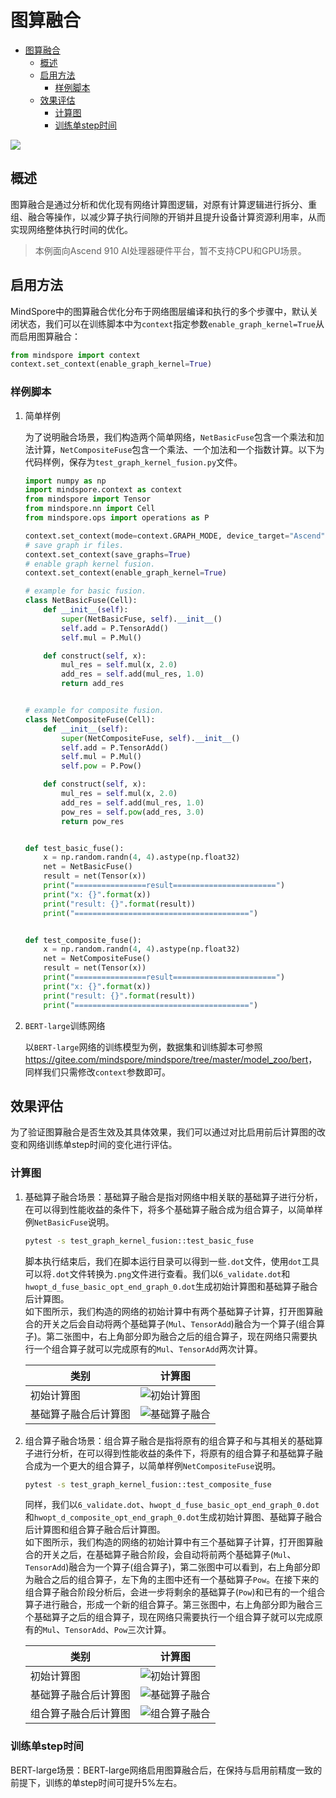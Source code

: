 # 图算融合

<!-- TOC -->

- [图算融合](#图算融合)
    - [概述](#概述)
    - [启用方法](#启用方法)
        - [样例脚本](#样例脚本)
    - [效果评估](#效果评估)
        - [计算图](#计算图)
        - [训练单step时间](#训练单step时间)

<!-- /TOC -->

<a href="https://gitee.com/mindspore/docs/blob/master/tutorials/source_zh_cn/advanced_use/graph_kernel_fusion.md" target="_blank"><img src="../_static/logo_source.png"></a>

## 概述

图算融合是通过分析和优化现有网络计算图逻辑，对原有计算逻辑进行拆分、重组、融合等操作，以减少算子执行间隙的开销并且提升设备计算资源利用率，从而实现网络整体执行时间的优化。

> 本例面向Ascend 910 AI处理器硬件平台，暂不支持CPU和GPU场景。

## 启用方法

MindSpore中的图算融合优化分布于网络图层编译和执行的多个步骤中，默认关闭状态，我们可以在训练脚本中为`context`指定参数`enable_graph_kernel=True`从而启用图算融合：

```python
from mindspore import context
context.set_context(enable_graph_kernel=True)
```

### 样例脚本

1. 简单样例  

    为了说明融合场景，我们构造两个简单网络，`NetBasicFuse`包含一个乘法和加法计算，`NetCompositeFuse`包含一个乘法、一个加法和一个指数计算。以下为代码样例，保存为`test_graph_kernel_fusion.py`文件。  

    ```python
    import numpy as np
    import mindspore.context as context
    from mindspore import Tensor
    from mindspore.nn import Cell
    from mindspore.ops import operations as P

    context.set_context(mode=context.GRAPH_MODE, device_target="Ascend")
    # save graph ir files.
    context.set_context(save_graphs=True)
    # enable graph kernel fusion.
    context.set_context(enable_graph_kernel=True)

    # example for basic fusion.
    class NetBasicFuse(Cell):
        def __init__(self):
            super(NetBasicFuse, self).__init__()
            self.add = P.TensorAdd()
            self.mul = P.Mul()

        def construct(self, x):
            mul_res = self.mul(x, 2.0)
            add_res = self.add(mul_res, 1.0)
            return add_res


    # example for composite fusion.
    class NetCompositeFuse(Cell):
        def __init__(self):
            super(NetCompositeFuse, self).__init__()
            self.add = P.TensorAdd()
            self.mul = P.Mul()
            self.pow = P.Pow()

        def construct(self, x):
            mul_res = self.mul(x, 2.0)
            add_res = self.add(mul_res, 1.0)
            pow_res = self.pow(add_res, 3.0)
            return pow_res


    def test_basic_fuse():
        x = np.random.randn(4, 4).astype(np.float32)
        net = NetBasicFuse()
        result = net(Tensor(x))
        print("================result=======================")
        print("x: {}".format(x))
        print("result: {}".format(result))
        print("=======================================")


    def test_composite_fuse():
        x = np.random.randn(4, 4).astype(np.float32)
        net = NetCompositeFuse()
        result = net(Tensor(x))
        print("================result=======================")
        print("x: {}".format(x))
        print("result: {}".format(result))
        print("=======================================")
    ```

2. `BERT-large`训练网络

    以`BERT-large`网络的训练模型为例，数据集和训练脚本可参照
    <https://gitee.com/mindspore/mindspore/tree/master/model_zoo/bert>，同样我们只需修改`context`参数即可。  

## 效果评估

为了验证图算融合是否生效及其具体效果，我们可以通过对比启用前后计算图的改变和网络训练单step时间的变化进行评估。

### 计算图

1. 基础算子融合场景：基础算子融合是指对网络中相关联的基础算子进行分析，在可以得到性能收益的条件下，将多个基础算子融合成为组合算子，以简单样例`NetBasicFuse`说明。  

    ```bash
    pytest -s test_graph_kernel_fusion::test_basic_fuse
    ```  
    脚本执行结束后，我们在脚本运行目录可以得到一些`.dot`文件，使用`dot`工具可以将`.dot`文件转换为`.png`文件进行查看。我们以`6_validate.dot`和`hwopt_d_fuse_basic_opt_end_graph_0.dot`生成初始计算图和基础算子融合后计算图。  
    如下图所示，我们构造的网络的初始计算中有两个基础算子计算，打开图算融合的开关之后会自动将两个基础算子(`Mul`、`TensorAdd`)融合为一个算子(组合算子)。第二张图中，右上角部分即为融合之后的组合算子，现在网络只需要执行一个组合算子就可以完成原有的`Mul`、`TensorAdd`两次计算。  

    | 类别 | 计算图 |
    | ------ | ------ |
    | 初始计算图 | ![初始计算图](./images/graph_kernel_fusion_example_fuse_basic_before.png) |
    | 基础算子融合后计算图 | ![基础算子融合](./images/graph_kernel_fusion_example_fuse_basic_after.png) |

2. 组合算子融合场景：组合算子融合是指将原有的组合算子和与其相关的基础算子进行分析，在可以得到性能收益的条件下，将原有的组合算子和基础算子融合成为一个更大的组合算子，以简单样例`NetCompositeFuse`说明。  

    ```bash
    pytest -s test_graph_kernel_fusion::test_composite_fuse
    ```  
    同样，我们以`6_validate.dot`、`hwopt_d_fuse_basic_opt_end_graph_0.dot`和`hwopt_d_composite_opt_end_graph_0.dot`生成初始计算图、基础算子融合后计算图和组合算子融合后计算图。  
    如下图所示，我们构造的网络的初始计算中有三个基础算子计算，打开图算融合的开关之后，在基础算子融合阶段，会自动将前两个基础算子(`Mul`、`TensorAdd`)融合为一个算子(组合算子)，第二张图中可以看到，右上角部分即为融合之后的组合算子，左下角的主图中还有一个基础算子`Pow`。在接下来的组合算子融合阶段分析后，会进一步将剩余的基础算子(`Pow`)和已有的一个组合算子进行融合，形成一个新的组合算子。第三张图中，右上角部分即为融合三个基础算子之后的组合算子，现在网络只需要执行一个组合算子就可以完成原有的`Mul`、`TensorAdd`、`Pow`三次计算。  

    | 类别 | 计算图 |
    | ------ | ------ |
    | 初始计算图 | ![初始计算图](./images/graph_kernel_fusion_example_fuse_composite_before.png) |
    | 基础算子融合后计算图 | ![基础算子融合](./images/graph_kernel_fusion_example_fuse_composite_middle.png) |
    | 组合算子融合后计算图 | ![组合算子融合](./images/graph_kernel_fusion_example_fuse_composite_after.png) |

### 训练单step时间

BERT-large场景：BERT-large网络启用图算融合后，在保持与启用前精度一致的前提下，训练的单step时间可提升5%左右。
